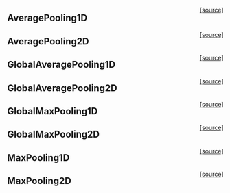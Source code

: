 <span style="float:right;">[[source]](https://github.com/adamtiger/NNSharp/blob/master/NNSharp/Kernels/CPUKernels/AvgPool1DKernel.cs#L12)</span>
## AveragePooling1D

<span style="float:right;">[[source]](https://github.com/adamtiger/NNSharp/blob/master/NNSharp/Kernels/CPUKernels/AvgPool2DKernel.cs#L12)</span>
## AveragePooling2D

<span style="float:right;">[[source]](https://github.com/adamtiger/NNSharp/blob/master/NNSharp/Kernels/CPUKernels/GlobalAvgPool1DKernel.cs#L12)</span>
## GlobalAveragePooling1D


<span style="float:right;">[[source]](https://github.com/adamtiger/NNSharp/blob/master/NNSharp/Kernels/CPUKernels/GlobalAvgPool2DKernel.cs#L12)</span>
## GlobalAveragePooling2D


<span style="float:right;">[[source]](https://github.com/adamtiger/NNSharp/blob/master/NNSharp/Kernels/CPUKernels/GlobalMaxPool1DKernel.cs#L12)</span>
## GlobalMaxPooling1D


<span style="float:right;">[[source]](https://github.com/adamtiger/NNSharp/blob/master/NNSharp/Kernels/CPUKernels/GlobalMaxPool2DKernel.cs#L12)</span>
## GlobalMaxPooling2D


<span style="float:right;">[[source]](https://github.com/adamtiger/NNSharp/blob/master/NNSharp/Kernels/CPUKernels/MaxPool1DKernel.cs#L12)</span>
## MaxPooling1D

<span style="float:right;">[[source]](https://github.com/adamtiger/NNSharp/blob/master/NNSharp/Kernels/CPUKernels/MaxPool2DKernel.cs#L12)</span>
## MaxPooling2D

